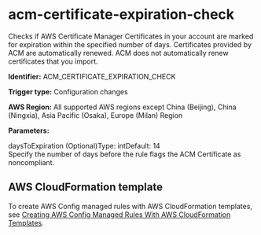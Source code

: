 # acm\-certificate\-expiration\-check<a name="acm-certificate-expiration-check"></a>

Checks if AWS Certificate Manager Certificates in your account are marked for expiration within the specified number of days\. Certificates provided by ACM are automatically renewed\. ACM does not automatically renew certificates that you import\.

**Identifier:** ACM\_CERTIFICATE\_EXPIRATION\_CHECK

**Trigger type:** Configuration changes

**AWS Region:** All supported AWS regions except China \(Beijing\), China \(Ningxia\), Asia Pacific \(Osaka\), Europe \(Milan\) Region

**Parameters:**

daysToExpiration \(Optional\)Type: intDefault: 14  
Specify the number of days before the rule flags the ACM Certificate as noncompliant\.

## AWS CloudFormation template<a name="w29aac11c33c17b7b5c15"></a>

To create AWS Config managed rules with AWS CloudFormation templates, see [Creating AWS Config Managed Rules With AWS CloudFormation Templates](aws-config-managed-rules-cloudformation-templates.md)\.